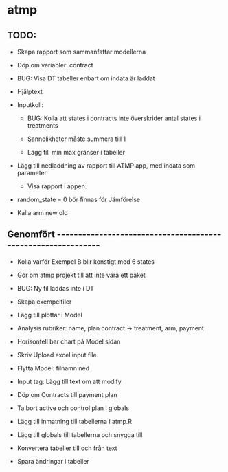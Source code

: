 # atmp

## TODO:

* Skapa rapport som sammanfattar modellerna

* Döp om variabler: contract

* BUG: Visa DT tabeller enbart om indata är laddat

* Hjälptext

* Inputkoll: 

    * BUG: Kolla att states i contracts inte överskrider antal states i treatments

    * Sannolikheter måste summera till 1
    
    * Lägg till min max gränser i tabeller

* Lägg till nedladdning av rapport till ATMP app, med indata som parameter

    * Visa rapport i appen.

* random_state = 0 bör finnas för Jämförelse

* Kalla arm new old

## Genomfört -------------------------------------------------------------

* Kolla varför Exempel B blir konstigt med 6 states

* Gör om atmp projekt till att inte vara ett paket

* BUG: Ny fil laddas inte i DT

* Skapa exempelfiler

* Lägg till plottar i Model

* Analysis rubriker: name, plan contract -> treatment, arm, payment

* Horisontell bar chart på Model sidan

* Skriv Upload excel input file.

* Flytta Model: filnamn ned

* Input tag: Lägg till text om att modify

* Döp om Contracts till payment plan

* Ta bort active och control plan i globals

* Lägg till inmatning till tabellerna i atmp.R

* Lägg till globals till tabellerna och snygga till

* Konvertera tabeller till och från text

* Spara ändringar i tabeller
